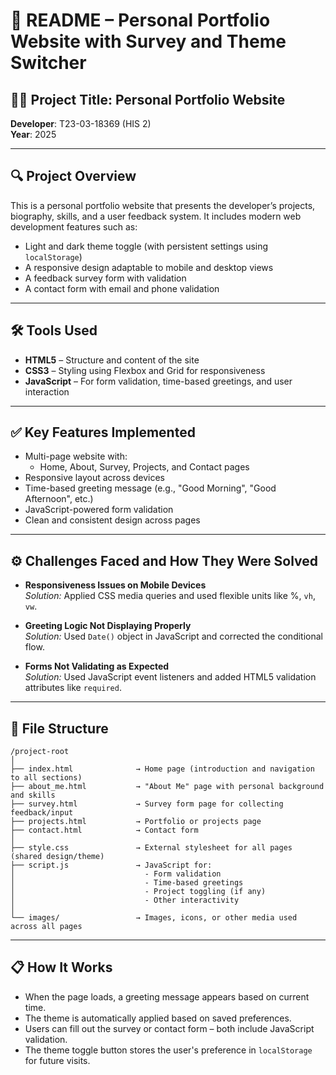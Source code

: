 # 📄 README – Personal Portfolio Website with Survey and Theme Switcher

## 👨‍💻 Project Title: Personal Portfolio Website
**Developer**: T23-03-18369 (HIS 2)  
**Year**: 2025

---

## 🔍 Project Overview
This is a personal portfolio website that presents the developer’s projects, biography, skills, and a user feedback system. It includes modern web development features such as:

- Light and dark theme toggle (with persistent settings using `localStorage`)
- A responsive design adaptable to mobile and desktop views
- A feedback survey form with validation
- A contact form with email and phone validation

---

## 🛠️ Tools Used
- **HTML5** – Structure and content of the site  
- **CSS3** – Styling using Flexbox and Grid for responsiveness  
- **JavaScript** – For form validation, time-based greetings, and user interaction

---

## ✅ Key Features Implemented
- Multi-page website with:
  - Home, About, Survey, Projects, and Contact pages
- Responsive layout across devices
- Time-based greeting message (e.g., "Good Morning", "Good Afternoon", etc.)
- JavaScript-powered form validation
- Clean and consistent design across pages

---

## ⚙️ Challenges Faced and How They Were Solved
- **Responsiveness Issues on Mobile Devices**  
  *Solution:* Applied CSS media queries and used flexible units like %, `vh`, `vw`.

- **Greeting Logic Not Displaying Properly**  
  *Solution:* Used `Date()` object in JavaScript and corrected the conditional flow.

- **Forms Not Validating as Expected**  
  *Solution:* Used JavaScript event listeners and added HTML5 validation attributes like `required`.

---

## 📂 File Structure
```
/project-root
│
├── index.html              → Home page (introduction and navigation to all sections)
├── about_me.html           → "About Me" page with personal background and skills
├── survey.html             → Survey form page for collecting feedback/input
├── projects.html           → Portfolio or projects page 
├── contact.html            → Contact form 
│
├── style.css               → External stylesheet for all pages (shared design/theme)
├── script.js               → JavaScript for:
│                             - Form validation
│                             - Time-based greetings
│                             - Project toggling (if any)
│                             - Other interactivity
│
└── images/                 → Images, icons, or other media used across all pages
```

---

## 📋 How It Works
- When the page loads, a greeting message appears based on current time.
- The theme is automatically applied based on saved preferences.
- Users can fill out the survey or contact form – both include JavaScript validation.
- The theme toggle button stores the user's preference in `localStorage` for future visits.
